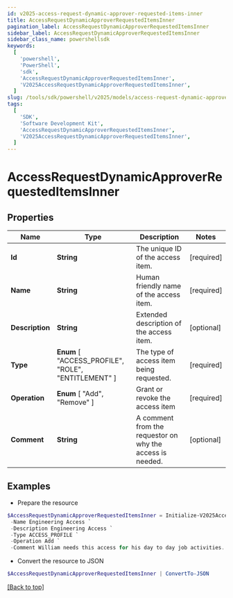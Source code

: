 ```yaml
---
id: v2025-access-request-dynamic-approver-requested-items-inner
title: AccessRequestDynamicApproverRequestedItemsInner
pagination_label: AccessRequestDynamicApproverRequestedItemsInner
sidebar_label: AccessRequestDynamicApproverRequestedItemsInner
sidebar_class_name: powershellsdk
keywords:
  [
    'powershell',
    'PowerShell',
    'sdk',
    'AccessRequestDynamicApproverRequestedItemsInner',
    'V2025AccessRequestDynamicApproverRequestedItemsInner',
  ]
slug: /tools/sdk/powershell/v2025/models/access-request-dynamic-approver-requested-items-inner
tags:
  [
    'SDK',
    'Software Development Kit',
    'AccessRequestDynamicApproverRequestedItemsInner',
    'V2025AccessRequestDynamicApproverRequestedItemsInner',
  ]
---
```


# AccessRequestDynamicApproverRequestedItemsInner

## Properties

| Name | Type | Description | Notes |
| --- | --- | --- | --- |
| **Id** | **String** | The unique ID of the access item. | [required] |
| **Name** | **String** | Human friendly name of the access item. | [required] |
| **Description** | **String** | Extended description of the access item. | [optional] |
| **Type** | **Enum** [ "ACCESS_PROFILE", "ROLE", "ENTITLEMENT" ] | The type of access item being requested. | [required] |
| **Operation** | **Enum** [ "Add", "Remove" ] | Grant or revoke the access item | [required] |
| **Comment** | **String** | A comment from the requestor on why the access is needed. | [optional] |

## Examples

- Prepare the resource

```powershell
$AccessRequestDynamicApproverRequestedItemsInner = Initialize-V2025AccessRequestDynamicApproverRequestedItemsInner  -Id 2c91808b6ef1d43e016efba0ce470904 `
 -Name Engineering Access `
 -Description Engineering Access `
 -Type ACCESS_PROFILE `
 -Operation Add `
 -Comment William needs this access for his day to day job activities.
```

- Convert the resource to JSON

```powershell
$AccessRequestDynamicApproverRequestedItemsInner | ConvertTo-JSON
```

[[Back to top]](#)

